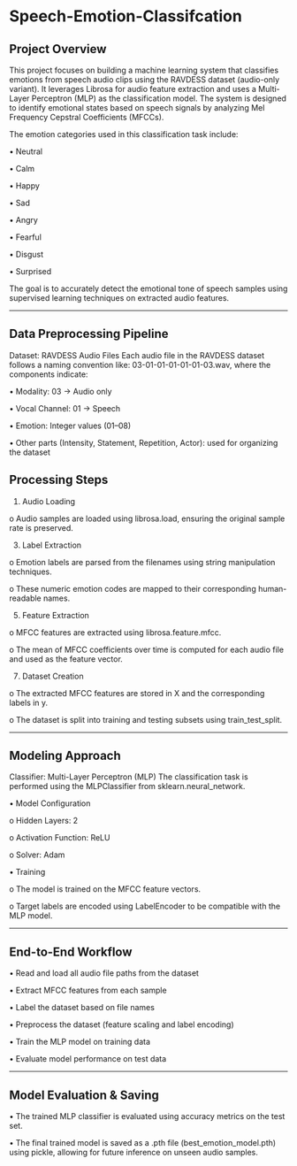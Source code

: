 # Speech-Emotion-Classifcation

## Project Overview
This project focuses on building a machine learning system that classifies emotions from speech audio clips using the RAVDESS dataset (audio-only variant). It leverages Librosa for audio feature extraction and uses a Multi-Layer Perceptron (MLP) as the classification model. The system is designed to identify emotional states based on speech signals by analyzing Mel Frequency Cepstral Coefficients (MFCCs).

The emotion categories used in this classification task include:

  •	Neutral
  
  •	Calm
  
  •	Happy
  
  •	Sad
  
  •	Angry
  
  •	Fearful
  
  •	Disgust
  
  •	Surprised
  
The goal is to accurately detect the emotional tone of speech samples using supervised learning techniques on extracted audio features.

________________________________________
## Data Preprocessing Pipeline

Dataset: RAVDESS Audio Files
Each audio file in the RAVDESS dataset follows a naming convention like:
03-01-01-01-01-01-03.wav, where the components indicate:

  •	Modality: 03 → Audio only
  
  •	Vocal Channel: 01 → Speech
  
  •	Emotion: Integer values (01–08)
  
  •	Other parts (Intensity, Statement, Repetition, Actor): used for organizing the dataset

## Processing Steps

1.	Audio Loading
   
  o	Audio samples are loaded using librosa.load, ensuring the original sample rate is preserved.


3.	Label Extraction
   
  o	Emotion labels are parsed from the filenames using string manipulation techniques.
  
  o	These numeric emotion codes are mapped to their corresponding human-readable names.

5.	Feature Extraction
   
  o	MFCC features are extracted using librosa.feature.mfcc.
  
  o	The mean of MFCC coefficients over time is computed for each audio file and used as the feature vector.

7.	Dataset Creation
   
  o	The extracted MFCC features are stored in X and the corresponding labels in y.
  
  o	The dataset is split into training and testing subsets using train_test_split.

________________________________________
## Modeling Approach

Classifier: Multi-Layer Perceptron (MLP)
The classification task is performed using the MLPClassifier from sklearn.neural_network.

  •	Model Configuration
  
  o	Hidden Layers: 2
  
  o	Activation Function: ReLU
  
  o	Solver: Adam
  
  •	Training
  
  o	The model is trained on the MFCC feature vectors.
  
  o	Target labels are encoded using LabelEncoder to be compatible with the MLP model.

________________________________________
## End-to-End Workflow

  •	Read and load all audio file paths from the dataset
  
  •	Extract MFCC features from each sample
  
  •	Label the dataset based on file names
  
  •	Preprocess the dataset (feature scaling and label encoding)
  
  •	Train the MLP model on training data
  
  •	Evaluate model performance on test data

________________________________________
## Model Evaluation & Saving

  •	The trained MLP classifier is evaluated using accuracy metrics on the test set.
  
  •	The final trained model is saved as a .pth file (best_emotion_model.pth) using pickle, allowing for future inference on unseen audio samples.



